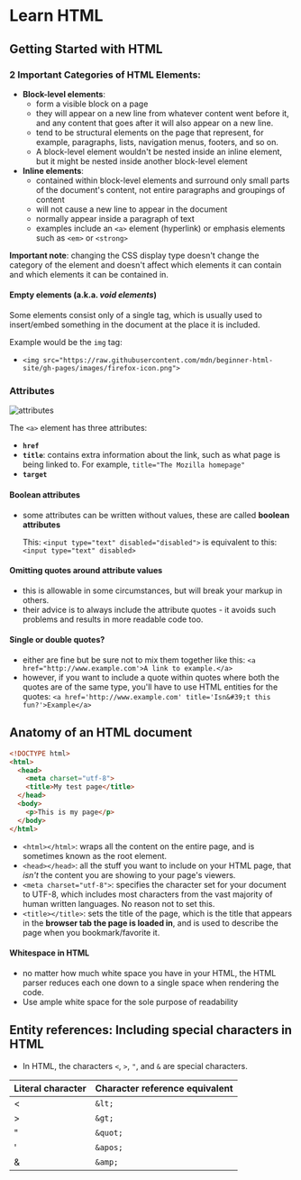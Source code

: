 # Learn HTML

## Getting Started with HTML

### 2 Important Categories of HTML Elements:

- **Block-level elements**:
  - form a visible block on a page
  - they will appear on a new line from whatever content went before it, and any content that goes after it will also appear on a new line.
  - tend to be structural elements on the page that represent, for example, paragraphs, lists, navigation menus, footers, and so on.
  - A block-level element wouldn't be nested inside an inline element, but it might be nested inside another block-level element
- **Inline elements**:
  - contained within block-level elements and surround only small parts of the document's content, not entire paragraphs and groupings of content
  - will not cause a new line to appear in the document
  - normally appear inside a paragraph of text
  - examples include an `<a>` element (hyperlink) or emphasis elements such as `<em>` or `<strong>`

**Important note**: changing the CSS display type doesn't change the category of the element and doesn't affect which elements it can contain and which elements it can be contained in.

#### Empty elements (a.k.a. *void elements*)

Some elements consist only of a single tag, which is usually used to insert/embed something in the document at the place it is included.

Example would be the `img` tag:

- `<img src="https://raw.githubusercontent.com/mdn/beginner-html-site/gh-pages/images/firefox-icon.png">`

### Attributes

![attributes](/home/austin/repos/my-notes/learn-html/images/attributes.png)

The `<a>` element has three attributes:

- **`href`**
- **`title`**: contains extra information about the link, such as what page is being linked to. For example, `title="The Mozilla homepage"`
- **`target`**

#### Boolean attributes

- some attributes can be written without values, these are called **boolean attributes**

  This:
  `<input type="text" disabled="disabled">`
  is equivalent to this:
  `<input type="text" disabled>`

#### Omitting quotes around attribute values

- this is allowable in some circumstances, but will break your markup in others.
- their advice is to always include the attribute quotes - it avoids such problems and results in more readable code too.

#### Single or double quotes?

- either are fine but be sure not to mix them together like this:
  `<a href="http://www.example.com'>A link to example.</a>`
- however, if you want to include a quote within quotes where both the quotes are of the same type, you'll have to use HTML entities for the quotes:
  `<a href='http://www.example.com' title='Isn&#39;t this fun?'>Example</a>`

## Anatomy of an HTML document

```html
<!DOCTYPE html>
<html>
  <head>
    <meta charset="utf-8">
    <title>My test page</title>
  </head>
  <body>
    <p>This is my page</p>
  </body>
</html>
```

- `<html></html>`: wraps all the content on the entire page, and is sometimes known as the root element.
- `<head></head>`: all the stuff you want to include on your HTML page, that *isn't* the content you are showing to your page's viewers.
- `<meta charset="utf-8">`: specifies the character set for your document to UTF-8, which includes most characters from the vast majority of human written languages. No reason not to set this.
- `<title></title>`: sets the title of the page, which is the title that appears in the **browser tab the page is loaded in**, and is used to describe the page when you bookmark/favorite it.



#### Whitespace in HTML

- no matter how much white space you have in your HTML, the HTML parser reduces each one down to a single space when rendering the code.
- Use ample white space for the sole purpose of readability



## Entity references: Including special characters in HTML

- In HTML, the characters `<`, `>`, `"`, and `&` are special characters.

| Literal character | Character reference equivalent |
| ----------------- | ------------------------------ |
| <                 | `&lt;`                         |
| >                 | `&gt;`                         |
| "                 | `&quot;`                       |
| '                 | `&apos;`                       |
| &                 | `&amp;`                        |


